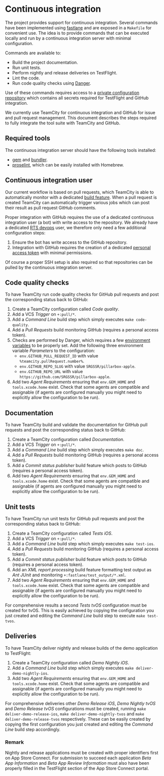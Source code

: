 # Continuous integration

The project provides support for continuous integration. Several commands have been implemented using [fastlane](https://fastlane.tools) and are exposed in a `Makefile` for convenient use. The idea is to provide commands that can be executed locally and run by a continuous integration server with minimal configuration.

Commands are available to:

- Build the project documentation.
- Run unit tests.
- Perform nightly and release deliveries on TestFlight.
- Lint the code.
- Run code quality checks using [Danger](https://danger.systems/ruby/).

Use of these commands requires access to a [private configuration repository](https://github.com/SRGSSR/pillarbox-apple-configuration) which contains all secrets required for TestFlight and GitHub integration.

We currently use TeamCity for continuous integration and GitHub for issue and pull request management. This document describes the steps required to fully integrate the tool suite with TeamCity and GitHub.

## Required tools

The continuous integration server should have the following tools installed:

- [gem](https://rubygems.org) and [bundler](https://bundler.io).
- [proselint](https://github.com/amperser/proselint/), which can be easily installed with Homebrew.

## Continuous integration user

Our current workflow is based on pull requests, which TeamCity is able to automatically monitor with a dedicated [build feature](https://www.youtube.com/watch?v=4yFck9PvXI4). When a pull request is created TeamCity can automatically trigger various jobs which can post their result as pull request GitHub comments.

Proper integration with GitHub requires the use of a dedicated continuous integration user (a bot) with write access to the repository. We already have a dedicated [RTS devops](https://github.com/rts-devops) user, we therefore only need a few additional configuration steps:

1. Ensure the bot has write access to the GitHub repository.
2. Integration with GitHub requires the creation of a dedicated [personal access token](https://docs.github.com/en/authentication/keeping-your-account-and-data-secure/creating-a-personal-access-token) with minimal permissions.

Of course a proper SSH setup is also required so that repositories can be pulled by the continuous integration server.

## Code quality checks

To have TeamCity run code quality checks for GitHub pull requests and post the corresponding status back to GitHub:

1. Create a TeamCity configuration called _Code quality_.
2. Add a VCS _Trigger_ on `+:pull/*`.
3. Add a _Command Line_ build step which simply executes `make code-quality`.
4. Add a _Pull Requests_ build monitoring GitHub (requires a personal access token).
5. Checks are performed by Danger, which requires a few [environment variables](https://danger.systems/guides/getting_started.html) to be properly set. Add the following three environment variable _Parameters_ to the configuration:
	- `env.GITHUB_PULL_REQUEST_ID` with value  `%teamcity.pullRequest.number%`.
	- `env.GITHUB_REPO_SLUG` with value `SRGSSR/pillarbox-apple`.
	- `env.GITHUB_REPO_URL` with value `https://github.com/SRGSSR/pillarbox-apple`.
6. Add two _Agent Requirements_ ensuring that `env.GEM_HOME` and `tools.xcode.home` exist. Check that some agents are compatible and assignable (if agents are configured manually you might need to explicitly allow the configuration to be run).

## Documentation

To have TeamCity build and validate the documentation for GitHub pull requests and post the corresponding status back to GitHub:

1. Create a TeamCity configuration called _Documentation_.
2. Add a VCS _Trigger_ on `+:pull/*`.
3. Add a _Command Line_ build step which simply executes `make doc`.
4. Add a _Pull Requests_ build monitoring GitHub (requires a personal access token).
5. Add a _Commit status publisher_ build feature which posts to GitHub (requires a personal access token).
6. Add two _Agent Requirements_ ensuring that `env.GEM_HOME` and `tools.xcode.home` exist. Check that some agents are compatible and assignable (if agents are configured manually you might need to explicitly allow the configuration to be run).

## Unit tests

To have TeamCity run unit tests for GitHub pull requests and post the corresponding status back to GitHub:

1. Create a TeamCity configuration called _Tests iOS_.
2. Add a VCS _Trigger_ on `+:pull/*`.
3. Add a _Command Line_ build step which simply executes `make test-ios`.
4. Add a _Pull Requests_ build monitoring GitHub (requires a personal access token).
5. Add a _Commit status publisher_ build feature which posts to GitHub (requires a personal access token).
6. Add an _XML report processing_ build feature formatting test output as _Ant JUnit_ and monitoring `+:fastlane/test_output/*.xml`.
7. Add two _Agent Requirements_ ensuring that `env.GEM_HOME` and `tools.xcode.home` exist. Check that some agents are compatible and assignable (if agents are configured manually you might need to explicitly allow the configuration to be run).

For comprehensive results a second _Tests tvOS_ configuration must be created for tvOS. This is easily achieved by copying the configuration you just created and editing the _Command Line_ build step to execute `make test-tvos`.

## Deliveries

To have TeamCity deliver nightly and release builds of the demo application to TestFlight:

1. Create a TeamCity configuration called _Demo Nightly iOS_.
2. Add a _Command Line_ build step which simply executes `make deliver-demo-nightly-ios`.
3. Add two _Agent Requirements_ ensuring that `env.GEM_HOME` and `tools.xcode.home` exist. Check that some agents are compatible and assignable (if agents are configured manually you might need to explicitly allow the configuration to be run).

For comprehensive deliveries other _Demo Release iOS_, _Demo Nightly tvOS_ and _Demo Release tvOS_ configurations must be created, running `make deliver-demo-release-ios`, `make deliver-demo-nightly-tvos` and `make deliver-demo-release-tvos` respectively. These can be easily created by copying the first configuration you just created and editing the _Command Line_ build step accordingly.

### Remark

Nightly and release applications must be created with proper identifiers first on App Store Connect. For submission to succeed each application _Beta App Information_ and _Beta App Review Information_ must also have been properly filled in the TestFlight section of the App Store Connect portal.